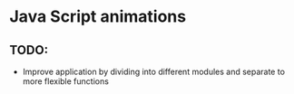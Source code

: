 # Java Script animations
## TODO:
- Improve application by dividing into different modules and separate to more flexible functions